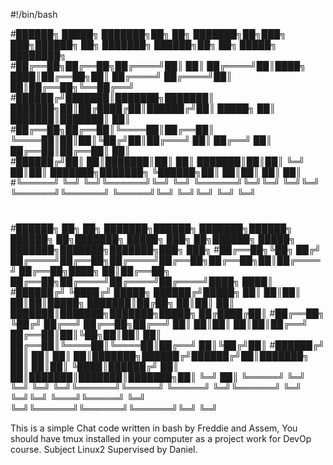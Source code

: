 #!/bin/bash



#██████╗  █████╗ ███████╗██╗  ██╗    ███████╗██╗███╗   ███╗██████╗ ██╗     ███████╗     ██████╗██╗  ██╗ █████╗ ████████╗                              
#██╔══██╗██╔══██╗██╔════╝██║  ██║    ██╔════╝██║████╗ ████║██╔══██╗██║     ██╔════╝    ██╔════╝██║  ██║██╔══██╗╚══██╔══╝                              
#██████╔╝███████║███████╗███████║    ███████╗██║██╔████╔██║██████╔╝██║     █████╗      ██║     ███████║███████║   ██║                                 
#██╔══██╗██╔══██║╚════██║██╔══██║    ╚════██║██║██║╚██╔╝██║██╔═══╝ ██║     ██╔══╝      ██║     ██╔══██║██╔══██║   ██║                                 
#██████╔╝██║  ██║███████║██║  ██║    ███████║██║██║ ╚═╝ ██║██║     ███████╗███████╗    ╚██████╗██║  ██║██║  ██║   ██║                                 
#╚═════╝ ╚═╝  ╚═╝╚══════╝╚═╝  ╚═╝    ╚══════╝╚═╝╚═╝     ╚═╝╚═╝     ╚══════╝╚══════╝     ╚═════╝╚═╝  ╚═╝╚═╝  ╚═╝   ╚═╝                                 
#                                                                                                                                                     
#██████╗ ██╗   ██╗    ███████╗██████╗ ███████╗██████╗ ██████╗ ██╗███████╗     █████╗ ███╗   ██╗██████╗      █████╗ ███████╗███████╗███████╗███╗   ███╗
#██╔══██╗╚██╗ ██╔╝    ██╔════╝██╔══██╗██╔════╝██╔══██╗██╔══██╗██║██╔════╝    ██╔══██╗████╗  ██║██╔══██╗    ██╔══██╗██╔════╝██╔════╝██╔════╝████╗ ████║
#██████╔╝ ╚████╔╝     █████╗  ██████╔╝█████╗  ██║  ██║██║  ██║██║█████╗      ███████║██╔██╗ ██║██║  ██║    ███████║███████╗███████╗█████╗  ██╔████╔██║
#██╔══██╗  ╚██╔╝      ██╔══╝  ██╔══██╗██╔══╝  ██║  ██║██║  ██║██║██╔══╝      ██╔══██║██║╚██╗██║██║  ██║    ██╔══██║╚════██║╚════██║██╔══╝  ██║╚██╔╝██║
#██████╔╝   ██║       ██║     ██║  ██║███████╗██████╔╝██████╔╝██║███████╗    ██║  ██║██║ ╚████║██████╔╝    ██║  ██║███████║███████║███████╗██║ ╚═╝ ██║
╚═════╝    ╚═╝       ╚═╝     ╚═╝  ╚═╝╚══════╝╚═════╝ ╚═════╝ ╚═╝╚══════╝    ╚═╝  ╚═╝╚═╝  ╚═══╝╚═════╝     ╚═╝  ╚═╝╚══════╝╚══════╝╚══════╝╚═╝     ╚═╝
                                                                                                                                                     


This is a simple Chat code written in bash by Freddie and Assem,
You should have tmux installed in your computer
as a project work for DevOp course. Subject Linux2
Supervised by Daniel.

